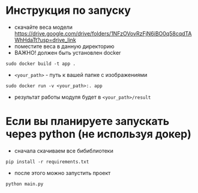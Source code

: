 # Инструкция по запуску

- скачайте веса модели https://drive.google.com/drive/folders/1NFzOVovRzFjN6iBO0q58cqdTAWhHdaTt?usp=drive_link
- поместите веса в данную директорию
- ВАЖНО! должен быть установлен docker

```
sudo docker build -t app .
```


- ```<your_path>``` - путь к вашей папке с изображениями

```
sudo docker run -v <your_path>:. app
```
  
- результат работы модуля будет в ```<your_path>/result```

# Если вы планируете запускать через python (не используя докер)

- сначала скачиваем все бибиблиотеки
```
pip install -r requirements.txt
```

- после этого можно запустить проект

```
python main.py 
```
